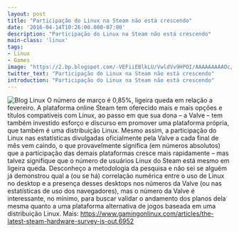 ```yaml
---
layout: post
title: "Participação do Linux na Steam não está crescendo"
date: '2016-04-14T10:26:00.000-07:00'
description: "Participação do Linux na Steam não está crescendo"
main-class: 'linux'
tags:
- Linux
- Games
image: "https://2.bp.blogspot.com/-VEFiiEBlkLU/VwldVv9HPOI/AAAAAAAAAOc/hxtM3vqcNZwv_dM8q5vWsUL7YCG1li7pg/s72-c/Participa%25C3%25A7%25C3%25A3o%2Bdo%2BLinux%2Bna%2BSteam%2Bn%25C3%25A3o%2Best%25C3%25A1%2Bcrescendo.jpg"
twitter_text: "Participação do Linux na Steam não está crescendo"
introduction: "Participação do Linux na Steam não está crescendo"
---
```

![Blog Linux](https://2.bp.blogspot.com/-VEFiiEBlkLU/VwldVv9HPOI/AAAAAAAAAOc/hxtM3vqcNZwv_dM8q5vWsUL7YCG1li7pg/s640/Participa%25C3%25A7%25C3%25A3o%2Bdo%2BLinux%2Bna%2BSteam%2Bn%25C3%25A3o%2Best%25C3%25A1%2Bcrescendo.jpg "Blog Linux")
O número de março é 0,85%, ligeira queda em relação a fevereiro.
A plataforma online Steam tem oferecido mais e mais opções e títulos compatíveis com Linux, ao passo em que sua dona – a Valve – tem também investido esforço e discurso em promover uma plataforma própria, que também é uma distribuição Linux.
Mesmo assim, a participação do Linux nas estatísticas divulgadas oficialmente pela Valve a cada final de mês vem caindo, o que provavelmente significa (em números absolutos) que a participação das demais plataformas cresce mais rapidamente – mas talvez signifique que o número de usuários Linux do Steam está mesmo em ligeira queda.
Desconheço a metodologia da pesquisa e não sei se alguém já demonstrou qual a (ou se há) correlação numérica entre o uso de Linux no desktop e a presença desses desktops nos números da Valve (ou nas estatísticas de uso dos navegadores), mas o número da Valve é interessante, no mínimo, para buscar validar o andamento dos planos dela mesma quanto a uma plataforma alternativa de jogos baseada em uma distribuição Linux.
Mais: https://www.gamingonlinux.com/articles/the-latest-steam-hardware-survey-is-out.6952
